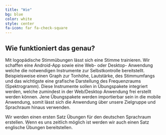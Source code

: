 ```yaml
---
title: "Wie"
bg: blue
color: white
style: center
fa-icon: far fa-check-square
---
```


## Wie funktioniert das genau?


Mit logopädische Stimmübungen lässt sich eine Stimme trainieren.  Wir schaffen eine Android-App sowie eine Web- oder Desktop- Anwendung
welche die notwendigen Instrumente zur Selbstkontrolle bereitstellt. Beispielsweise einen Graph zur Tonhöhe, Lautstärke,
des Stimmumfangs und das wichtigste eine grafische Darstellung des Frequenzraums (Spektrogramm). Diese Instrumente sollen in Übungspakete integriert werden,
welche zumindest in der Web/Desktop Anwendung frei erstellt werden können. Jene Übungspakete werden importierbar sein in die mobile Anwendung, 
somit lässt sich die Anwendung über unsere Zielgruppe und Sprachraum hinaus verwenden.

Wir werden einen ersten Satz Übungen für den deutschen Sprachraum erstellen. 
Wenn es uns zeitlich möglich ist werden wir auch einen Satz englische Übungen bereitstellen.